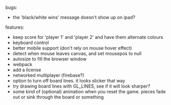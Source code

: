 bugs:
* the 'black/white wins' message doesn't show up on ipad?

features:
* keep score for 'player 1' and 'player 2' and have them alternate colours
* keyboard control
* better mobile support (don't rely on mouse hover effect)
* detect when mouse leaves canvas, and set mousepos to null
* autosize to fill the browser window
* webpack
* add a license
* networked multiplayer (firebase?)
* option to turn off board lines. it looks slicker that way
* try drawing board lines with GL_LINES, see if it will look sharper?
* some kind of (optional) animation when you reset the game. pieces fade out or sink through the board or something
